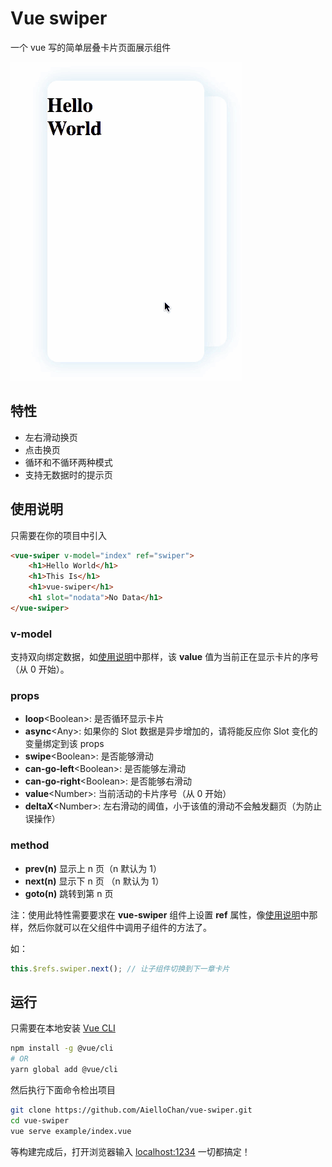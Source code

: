 # Vue swiper

一个 vue 写的简单层叠卡片页面展示组件

![demo](./demo.gif)

## 特性

- 左右滑动换页
- 点击换页
- 循环和不循环两种模式
- 支持无数据时的提示页

## 使用说明

只需要在你的项目中引入

```html
<vue-swiper v-model="index" ref="swiper">
    <h1>Hello World</h1>
    <h1>This Is</h1>
    <h1>vue-swiper</h1>
    <h1 slot="nodata">No Data</h1>
</vue-swiper>
```

### v-model

支持双向绑定数据，如[使用说明](#使用说明)中那样，该 **value** 值为当前正在显示卡片的序号（从 0 开始）。

### props

- **loop**\<Boolean\>: 是否循环显示卡片
- **async**\<Any\>: 如果你的 Slot 数据是异步增加的，请将能反应你 Slot 变化的变量绑定到该 props
- **swipe**\<Boolean\>: 是否能够滑动
- **can-go-left**\<Boolean\>: 是否能够左滑动
- **can-go-right**\<Boolean\>: 是否能够右滑动
- **value**\<Number\>: 当前活动的卡片序号（从 0 开始）
- **deltaX**\<Number\>: 左右滑动的阈值，小于该值的滑动不会触发翻页（为防止误操作）

### method

- **prev(n)** 显示上 n 页（n 默认为 1）
- **next(n)** 显示下 n 页 （n 默认为 1）
- **goto(n)** 跳转到第 n 页

注：使用此特性需要要求在 **vue-swiper** 组件上设置 **ref** 属性，像[使用说明](#使用说明)中那样，然后你就可以在父组件中调用子组件的方法了。

如：

```JavaScript
this.$refs.swiper.next(); // 让子组件切换到下一章卡片
```

## 运行

只需要在本地安装 [Vue CLI](https://cli.vuejs.org/)

```bash
npm install -g @vue/cli
# OR
yarn global add @vue/cli
```

然后执行下面命令检出项目

```bash
git clone https://github.com/AielloChan/vue-swiper.git
cd vue-swiper
vue serve example/index.vue
```

等构建完成后，打开浏览器输入 [localhost:1234](http://localhost:1234) 一切都搞定！